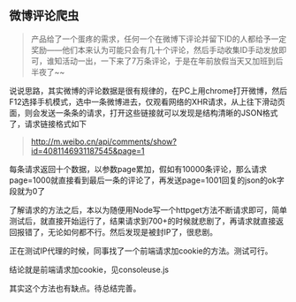 微博评论爬虫
-----------------

> 产品给了一个蛋疼的需求，任何一个在微博下评论并留下ID的人都给予一定奖励——他们本来认为可能只会有几十个评论，然后手动收集ID手动发放即可，谁知活动一出，一下来了7万条评论，于是在年前放假当天又加班到后半夜了~~

说说思路，其实微博的评论数据是很有规律的，在PC上用chrome打开微博，然后F12选择手机模式，选中一条微博进去，仅观看网络的XHR请求，从上往下滑动页面，则会发送一条条的请求，打开这些链接就可以发现是结构清晰的JSON格式了，请求链接格式如下

> http://m.weibo.cn/api/comments/show?id=4081146931187545&page=1

每条请求返回十个数据，以参数page累加，假如有10000条评论，那么请求page=1000就直接看到最后一条的评论了，再发送page=1001回复的json的ok字段就为0了

了解请求的方法之后，本以为随便用Node写一个httpget方法不断请求即可，简单测试后，就直接开始运行了，结果请求到700+的时候就悲剧了，再请求就直接返回报错了，无论如何都不行。然后发现是被封IP了，很悲剧。

正在测试IP代理的时候，同事找了一个前端请求加cookie的方法。测试可行。

结论就是前端请求加cookie，见consoleuse.js

其实这个方法也有缺点。待总结完善。
